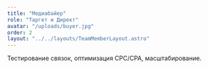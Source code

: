 ```yaml
---
title: "Медиабайер"
role: "Таргет и Директ"
avatar: "/uploads/buyer.jpg"
order: 2
layout: "../../layouts/TeamMemberLayout.astro"
---
```


Тестирование связок, оптимизация CPC/CPA, масштабирование.
